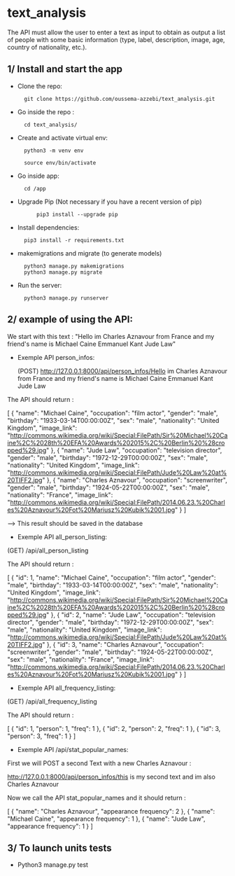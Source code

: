 # text_analysis

The API must allow the user to enter a text as input to obtain as output a list of people with some basic information (type, label, description, image, age, country of nationality, etc.).


## 1/ Install and start the app

- Clone the repo:

		git clone https://github.com/oussema-azzebi/text_analysis.git

- Go inside the repo :

		cd text_analysis/

- Create and activate virtual env:

		python3 -m venv env

		source env/bin/activate

- Go inside app:

		cd /app

- Upgrade Pip (Not necessary if you have a recent version of pip)

	        pip3 install --upgrade pip 

- Install dependencies:

		pip3 install -r requirements.txt

- makemigrations and migrate (to generate models) 

		python3 manage.py makemigrations
		python3 manage.py migrate

- Run the server:

		python3 manage.py runserver 


## 2/ example of using the API:

We start with this text : "Hello im Charles Aznavour from France and my friend's name is Michael Caine Emmanuel Kant Jude Law"


- Exemple API person_infos: 

  (POST)  http://127.0.0.1:8000/api/person_infos/Hello im Charles Aznavour from France and my friend's name is Michael Caine Emmanuel Kant Jude Law

The API should return :

[
    {
        "name": "Michael Caine",
        "occupation": "film actor",
        "gender": "male",
        "birthday": "1933-03-14T00:00:00Z",
        "sex": "male",
        "nationality": "United Kingdom",
        "image_link": "http://commons.wikimedia.org/wiki/Special:FilePath/Sir%20Michael%20Caine%2C%2028th%20EFA%20Awards%202015%2C%20Berlin%20%28cropped%29.jpg"
    },
    {
        "name": "Jude Law",
        "occupation": "television director",
        "gender": "male",
        "birthday": "1972-12-29T00:00:00Z",
        "sex": "male",
        "nationality": "United Kingdom",
        "image_link": "http://commons.wikimedia.org/wiki/Special:FilePath/Jude%20Law%20at%20TIFF2.jpg"
    },
    {
        "name": "Charles Aznavour",
        "occupation": "screenwriter",
        "gender": "male",
        "birthday": "1924-05-22T00:00:00Z",
        "sex": "male",
        "nationality": "France",
        "image_link": "http://commons.wikimedia.org/wiki/Special:FilePath/2014.06.23.%20Charles%20Aznavour%20Fot%20Mariusz%20Kubik%2001.jpg"
    }
]


--> This result should be saved in the database 

- Exemple API all_person_listing: 

(GET) /api/all_person_listing

The API should return :

[
    {
        "id": 1,
        "name": "Michael Caine",
        "occupation": "film actor",
        "gender": "male",
        "birthday": "1933-03-14T00:00:00Z",
        "sex": "male",
        "nationality": "United Kingdom",
        "image_link": "http://commons.wikimedia.org/wiki/Special:FilePath/Sir%20Michael%20Caine%2C%2028th%20EFA%20Awards%202015%2C%20Berlin%20%28cropped%29.jpg"
    },
    {
        "id": 2,
        "name": "Jude Law",
        "occupation": "television director",
        "gender": "male",
        "birthday": "1972-12-29T00:00:00Z",
        "sex": "male",
        "nationality": "United Kingdom",
        "image_link": "http://commons.wikimedia.org/wiki/Special:FilePath/Jude%20Law%20at%20TIFF2.jpg"
    },
    {
        "id": 3,
        "name": "Charles Aznavour",
        "occupation": "screenwriter",
        "gender": "male",
        "birthday": "1924-05-22T00:00:00Z",
        "sex": "male",
        "nationality": "France",
        "image_link": "http://commons.wikimedia.org/wiki/Special:FilePath/2014.06.23.%20Charles%20Aznavour%20Fot%20Mariusz%20Kubik%2001.jpg"
    }
]

- Exemple API all_frequency_listing: 

(GET) /api/all_frequency_listing

The API should return :

[
    {
        "id": 1,
        "person": 1,
        "freq": 1
    },
    {
        "id": 2,
        "person": 2,
        "freq": 1
    },
    {
        "id": 3,
        "person": 3,
        "freq": 1
    }
]

- Exemple API /api/stat_popular_names: 

First we will POST a second Text with a new Charles Aznavour :

http://127.0.0.1:8000/api/person_infos/this is my second text and im also Charles Aznavour


Now we call the API stat_popular_names and it should return :

[
    {
        "name": "Charles Aznavour",
        "appearance frequency": 2
    },
    {
        "name": "Michael Caine",
        "appearance frequency": 1
    },
    {
        "name": "Jude Law",
        "appearance frequency": 1
    }
]


## 3/ To launch units tests  

- Python3 manage.py test





